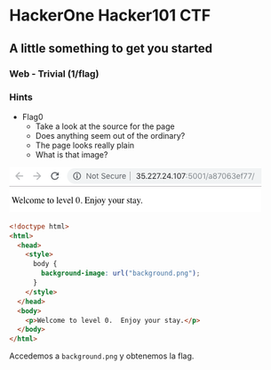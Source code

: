 # HackerOne Hacker101 CTF


## A little something to get you started
### Web - Trivial (1/flag)

### Hints
* Flag0
	* Take a look at the source for the page
	* Does anything seem out of the ordinary?
	* The page looks really plain
	* What is that image?


![](img/level00.png)

```html
<!doctype html>
<html>
  <head>
    <style>
      body {
        background-image: url("background.png");
      }
    </style>
  </head>
  <body>
    <p>Welcome to level 0.  Enjoy your stay.</p>
  </body>
</html>
```
Accedemos a `background.png` y obtenemos la flag.

